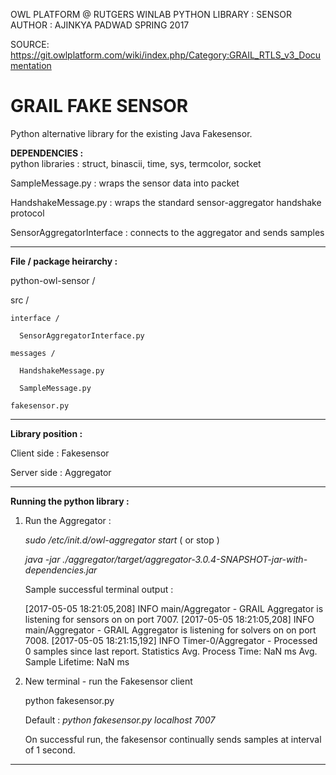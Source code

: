 OWL PLATFORM @ RUTGERS WINLAB
PYTHON LIBRARY : SENSOR
AUTHOR : AJINKYA PADWAD
SPRING 2017

SOURCE: https://git.owlplatform.com/wiki/index.php/Category:GRAIL_RTLS_v3_Documentation

GRAIL FAKE SENSOR
=================

Python alternative library for the existing Java Fakesensor. 


__DEPENDENCIES :__  
  python libraries : struct, binascii, time, sys, termcolor, socket

  SampleMessage.py  :  wraps the sensor data into packet

  HandshakeMessage.py : wraps the standard sensor-aggregator handshake protocol

  SensorAggregatorInterface : connects to the aggregator and sends samples

-----------------------------------------------------------------

__File / package heirarchy :__
  
python-owl-sensor /

  src /

    interface /

      SensorAggregatorInterface.py

    messages /

      HandshakeMessage.py

      SampleMessage.py	

    fakesensor.py

-----------------------------------------------------------------

__Library position :__

  Client side : Fakesensor

  Server side : Aggregator


-----------------------------------------------------------------

__Running the python library :__

1. Run the Aggregator :

	_sudo /etc/init.d/owl-aggregator start_ ( or stop )

	_java -jar ./aggregator/target/aggregator-3.0.4-SNAPSHOT-jar-with-dependencies.jar_

	Sample successful terminal output :

	[2017-05-05 18:21:05,208] INFO  main/Aggregator - GRAIL Aggregator is listening for sensors on on port 7007.
	[2017-05-05 18:21:05,208] INFO  main/Aggregator - GRAIL Aggregator is listening for solvers on on port 7008.
	[2017-05-05 18:21:15,192] INFO  Timer-0/Aggregator - Processed 0 samples since last report.
	Statistics
	Avg. Process Time: NaN ms
	Avg. Sample Lifetime: NaN ms

2. New terminal - run the Fakesensor client
	
	python fakesensor.py <hostname> <port-number>

	Default :	_python fakesensor.py localhost 7007_

	On successful run, the fakesensor continually sends samples at interval of 1 second.

-----------------------------------------------------------------





		
	

